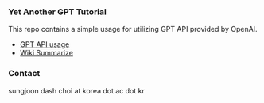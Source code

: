 ### Yet Another GPT Tutorial

This repo contains a simple usage for utilizing GPT API provided by OpenAI. 
- [GPT API usage](https://github.com/sjchoi86/yet-another-gpt-tutorial/blob/main/code/demo_gpt_01_chat.ipynb)
- [Wiki Summarize](https://github.com/sjchoi86/yet-another-gpt-tutorial/blob/main/code/demo_webcrawl_01_wiki.ipynb)

### Contact
sungjoon dash choi at korea dot ac dot kr
